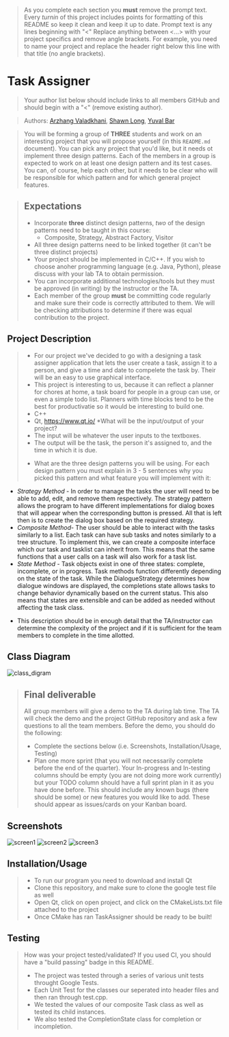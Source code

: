  > As you complete each section you **must** remove the prompt text. Every *turnin* of this project includes points for formatting of this README so keep it clean and keep it up to date. 
 > Prompt text is any lines beginning with "\<"
 > Replace anything between \<...\> with your project specifics and remove angle brackets. For example, you need to name your project and replace the header right below this line with that title (no angle brackets). 
# Task Assigner
 > Your author list below should include links to all members GitHub and should begin with a "\<" (remove existing author).

 > Authors: [Arzhang Valadkhani](https://github.com/arzhangv), [Shawn Long](https://github.com/shawnlong636), [Yuval Bar](https://github.com/yuval4597)

 > You will be forming a group of **THREE** students and work on an interesting project that you will propose yourself (in this `README.md` document). You can pick any project that you'd like, but it needs ot implement three design patterns. Each of the members in a group is expected to work on at least one design pattern and its test cases. You can, of course, help each other, but it needs to be clear who will be responsible for which pattern and for which general project features.

 > ## Expectations
 > * Incorporate **three** distinct design patterns, *two* of the design patterns need to be taught in this course:
 >   * Composite, Strategy, Abstract Factory, Visitor
 > * All three design patterns need to be linked together (it can't be three distinct projects)
 > * Your project should be implemented in C/C++. If you wish to choose anoher programming language (e.g. Java, Python), please discuss with your lab TA to obtain permission.
 > * You can incorporate additional technologies/tools but they must be approved (in writing) by the instructor or the TA.
 > * Each member of the group **must** be committing code regularly and make sure their code is correctly attributed to them. We will be checking attributions to determine if there was equal contribution to the project.

## Project Description
 >  - For our project we've decided to go with a designing a task assigner application that lets the user create a task, assign it to a person, and give a time and date to compelete the task by. Their will be an easy to use graphical interface.
 >  - This project is interesting to us, because it can reflect a planner for chores at home, a task board for people in a group can use, or even a simple todo list. Planners with time blocks tend to be the best for productivatie so it would be interesting to build one. 
 >  - C++ 
 > - Qt, https://www.qt.io/ 
 >    *What will be the input/output of your project?
 > - The input will be whatever the user inputs to the textboxes.
 >  - The output will be the task, the person it's assigned to, and the time in which it is due.
 > * What are the three design patterns you will be using. For each design pattern you must explain in 3 - 5 sentences why you picked this pattern and what feature you will implement with it:
 - *Strategy Method* - In order to manage the tasks the user will need to be able to add, edit, and remove them respectively. The strategy pattern allows the program   to have different implementations for dialog boxes that will appear when the corresponding button is pressed. All that is left then is to create the dialog box based on the required strategy.
 - *Composite Method*- The user should be able to interact with the tasks similarly to a list. Each task can have sub tasks and notes similarly to a tree structure. To implement this, we can create a composite interface which our task and tasklist can inherit from. This means that the same functions that a user calls on a task will also work for a task list.
 - *State Method* - Task objects exist in one of three states: complete, incomplete, or in progress. Task methods function differently depending on the state of the task. While the DialogueStrategy determines how dialogue windows are displayed, the completions state allows tasks to change behavior dynamically based on the current status. This also means that states are extensible and can be added as needed without affecting the task class.
  * This description should be in enough detail that the TA/instructor can determine the complexity of the project and if it is sufficient for the team members to complete in the time allotted. 

 
## Class Diagram


![class_digram](./img/class_digram.png)

 
 > ## Final deliverable
 > All group members will give a demo to the TA during lab time. The TA will check the demo and the project GitHub repository and ask a few questions to all the team members. 
 > Before the demo, you should do the following:
 > * Complete the sections below (i.e. Screenshots, Installation/Usage, Testing)
 > * Plan one more sprint (that you will not necessarily complete before the end of the quarter). Your In-progress and In-testing columns should be empty (you are not doing more work currently) but your TODO column should have a full sprint plan in it as you have done before. This should include any known bugs (there should be some) or new features you would like to add. These should appear as issues/cards on your Kanban board. 
 ## Screenshots
 ![screen1](./img/finalpro1.png)
 ![screen2](./img/finalpro2.png)
 ![screen3](./img/finalpro3.png)
 ## Installation/Usage
 >   - To run our program you need to download and install Qt
 >   - Clone this repository, and make sure to clone the google test file as well
 >   - Open Qt, click on open project, and click on the CMakeLists.txt file attached to the project
 >   - Once CMake has ran TaskAssigner should be ready to be built!
 ## Testing
 > How was your project tested/validated? If you used CI, you should have a "build passing" badge in this README.
 > - The project was tested through a series of various unit tests throught Google Tests.
 > - Each Unit Test for the classes our seperated into header files and then ran through test.cpp.
 > - We tested the values of our composite Task class as well as tested its child instances.
 > - We also tested the CompletionState class for completion or incompletion.
